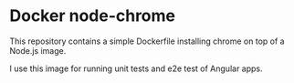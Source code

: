 # Docker node-chrome
This repository contains a simple Dockerfile installing chrome on top of a Node.js image.

I use this image for running unit tests and e2e test of Angular apps.
